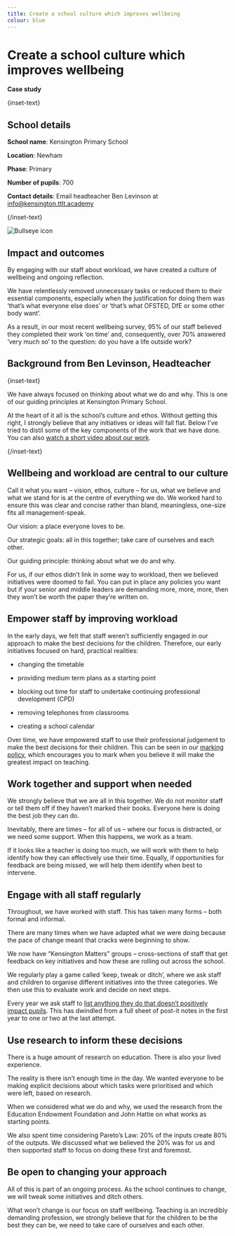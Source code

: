 ```yaml
---
title: Create a school culture which improves wellbeing
colour: blue
---
```


# Create a school culture which improves wellbeing

<strong class="govuk-tag">Case study</strong>

{inset-text}

## School details

**School name**: Kensington Primary School     

**Location**: Newham

**Phase**: Primary

**Number of pupils**: 700

**Contact details**: Email headteacher Ben Levinson at <info@kensington.ttlt.academy> 

{/inset-text}

<div class="govuk-grid-row dfe-width-container">
  <div class="govuk-grid-column-full">
    <div class="info-box">
      <div class="info-box__corner">
        <img src="/assets/images/bullseye.svg" alt="Bullseye icon">
      </div>
      <h2 class="govuk-heading-m">
        Impact and outcomes
      </h2>
      <p>
        By engaging with our staff about workload, we have created a culture of wellbeing and ongoing reflection.  
      </p>
      <p>
        We have relentlessly removed unnecessary tasks or reduced them to their essential components, especially when the justification for doing them was ‘that’s what everyone else does’ or ‘that’s what OFSTED, DfE or some other body want’.  
      </p>
      <p>
        As a result, in our most recent wellbeing survey, 95% of our staff believed they completed their work ‘on time’ and, consequently, over 70% answered ‘very much so’ to the question: do you have a life outside work?  
      </p>
    </div>
  </div>
</div>

## Background from Ben Levinson, Headteacher

{inset-text}

We have always focused on thinking about what we do and why. This is one of our guiding principles at Kensington Primary School.  

At the heart of it all is the school’s culture and ethos. Without getting this right, I strongly believe that any initiatives or ideas will fall flat. Below I’ve tried to distil some of the key components of the work that we have done. You can also [watch a short video about our work](https://www.youtube.com/watch?v=7A69oyTaCX4).  

{/inset-text}

## Wellbeing and workload are central to our culture 

Call it what you want – vision, ethos, culture – for us, what we believe and what we stand for is at the centre of everything we do. We worked hard to ensure this was clear and concise rather than bland, meaningless, one-size fits all management-speak.  

Our vision: a place everyone loves to be. 

Our strategic goals: all in this together; take care of ourselves and each other. 

Our guiding principle: thinking about what we do and why. 

For us, if our ethos didn’t link in some way to workload, then we believed initiatives were doomed to fail. You can put in place any policies you want but if your senior and middle leaders are demanding more, more, more, then they won’t be worth the paper they’re written on. 

## Empower staff by improving workload 

In the early days, we felt that staff weren’t sufficiently engaged in our approach to make the best decisions for the children. Therefore, our early initiatives focused on hard, practical realities:  

* changing the timetable 

* providing medium term plans as a starting point 

* blocking out time for staff to undertake continuing professional development (CPD) 

* removing telephones from classrooms 

* creating a school calendar 

Over time, we have empowered staff to use their professional judgement to make the best decisions for their children. This can be seen in our [marking policy](https://improve-workload-and-wellbeing-for-school-staff.education.gov.uk/workload-reduction-toolkit/address-workload-issues/feedback-and-marking/improve-how-you-give-feedback-to-primary-pupils/), which encourages you to mark when you believe it will make the greatest impact on teaching.  

## Work together and support when needed 

We strongly believe that we are all in this together. We do not monitor staff or tell them off if they haven’t marked their books. Everyone here is doing the best job they can do.  

Inevitably, there are times – for all of us – where our focus is distracted, or we need some support. When this happens, we work as a team.  

If it looks like a teacher is doing too much, we will work with them to help identify how they can effectively use their time. Equally, if opportunities for feedback are being missed, we will help them identify when best to intervene. 

## Engage with all staff regularly 

Throughout, we have worked with staff. This has taken many forms – both formal and informal.  

There are many times when we have adapted what we were doing because the pace of change meant that cracks were beginning to show.  

We now have “Kensington Matters” groups – cross-sections of staff that get feedback on key initiatives and how these are rolling out across the school.  

We regularly play a game called ‘keep, tweak or ditch’, where we ask staff and children to organise different initiatives into the three categories. We then use this to evaluate work and decide on next steps.  

Every year we ask staff to [list anything they do that doesn’t positively impact pupils](https://improve-workload-and-wellbeing-for-school-staff.education.gov.uk/workload-reduction-toolkit/identify-workload-issues/prioritise-change-using-impact-graphs). This has dwindled from a full sheet of post-it notes in the first year to one or two at the last attempt. 

## Use research to inform these decisions 

There is a huge amount of research on education. There is also your lived experience. 

The reality is there isn’t enough time in the day. We wanted everyone to be making explicit decisions about which tasks were prioritised and which were left, based on research. 

When we considered what we do and why, we used the research from the Education Endowment Foundation and John Hattie on what works as starting points.  

We also spent time considering Pareto’s Law: 20% of the inputs create 80% of the outputs. We discussed what we believed the 20% was for us and then supported staff to focus on doing these first and foremost.  

## Be open to changing your approach 

All of this is part of an ongoing process. As the school continues to change, we will tweak some initiatives and ditch others.  

What won’t change is our focus on staff wellbeing. Teaching is an incredibly demanding profession, we strongly believe that for the children to be the best they can be, we need to take care of ourselves and each other. 